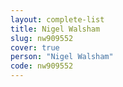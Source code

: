 ```yaml
---
layout: complete-list
title: Nigel Walsham
slug: nw909552
cover: true
person: "Nigel Walsham"
code: nw909552
---
```


